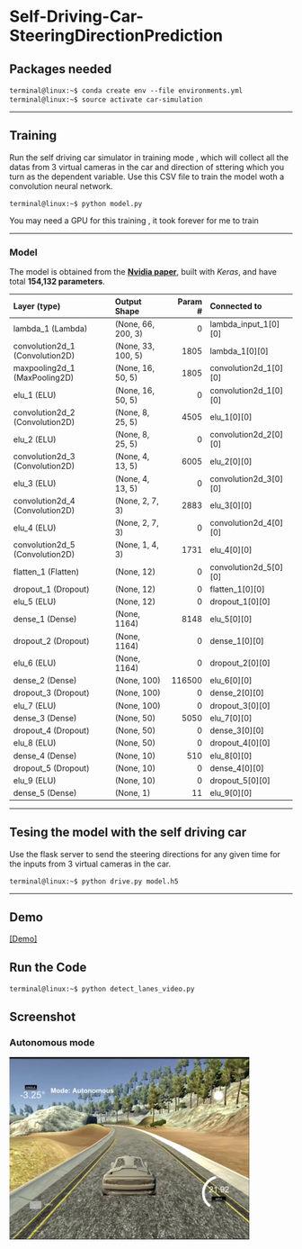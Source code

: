 # Self-Driving-Car-SteeringDirectionPrediction

## Packages needed

```console
terminal@linux:~$ conda create env --file environments.yml
terminal@linux:~$ source activate car-simulation
```
<hr>

## Training 
<p>Run the self driving car simulator in training mode , which will collect all the datas from 3 virtual cameras in the car and direction of sttering which you turn as the dependent variable. Use this CSV file to train the model woth a convolution neural network.</p>

```console
terminal@linux:~$ python model.py 
```
<p> You may need a GPU for this training , it took forever for me to train</p>



---
### Model

The model is obtained from the **[Nvidia paper](end-to-end-dl-using-px.pdf)**, built with *Keras*, and have total **154,132 parameters**. 

| Layer (type) | Output Shape | Param # | Connected to |
| :--- | :--- | ---: | :--- |
| lambda_1 (Lambda) | (None, 66, 200, 3) | 0 | lambda_input_1[0][0] |
| convolution2d_1 (Convolution2D) | (None, 33, 100, 5) | 1805 | lambda_1[0][0] |
| maxpooling2d_1 (MaxPooling2D) | (None, 16, 50, 5) | 1805 | convolution2d_1[0][0] |
| elu_1 (ELU) | (None, 16, 50, 5) | 0 | convolution2d_1[0][0] |
| convolution2d_2 (Convolution2D) |(None, 8, 25, 5) | 4505 | elu_1[0][0] |
| elu_2 (ELU) |(None, 8, 25, 5) | 0 | convolution2d_2[0][0] |
| convolution2d_3 (Convolution2D) |(None, 4, 13, 5) | 6005 | elu_2[0][0] |
| elu_3 (ELU) |(None, 4, 13, 5) | 0 | convolution2d_3[0][0] |
| convolution2d_4 (Convolution2D) |(None, 2, 7, 3) | 2883 | elu_3[0][0] |
| elu_4 (ELU) |(None, 2, 7, 3) | 0 | convolution2d_4[0][0] |
| convolution2d_5 (Convolution2D) |(None, 1, 4, 3) | 1731 | elu_4[0][0] |
| flatten_1 (Flatten) | (None, 12) | 0 | convolution2d_5[0][0] |
| dropout_1 (Dropout) | (None, 12) | 0 | flatten_1[0][0] |
| elu_5 (ELU) | (None, 12) | 0 | dropout_1[0][0] |
| dense_1 (Dense) | (None, 1164) | 8148 | elu_5[0][0] |
| dropout_2 (Dropout) | (None, 1164) | 0 | dense_1[0][0] |
| elu_6 (ELU) | (None, 1164) | 0 | dropout_2[0][0] |
| dense_2 (Dense) | (None, 100) | 116500 | elu_6[0][0] |
| dropout_3 (Dropout) | (None, 100) | 0 | dense_2[0][0] |
| elu_7 (ELU) | (None, 100) | 0 | dropout_3[0][0] |
| dense_3 (Dense) | (None, 50) | 5050 | elu_7[0][0] |
| dropout_4 (Dropout) | (None, 50) | 0 | dense_3[0][0] |
| elu_8 (ELU) | (None, 50) | 0 | dropout_4[0][0] |
| dense_4 (Dense) | (None, 10) | 510 | elu_8[0][0] |
| dropout_5 (Dropout) | (None, 10) | 0 | dense_4[0][0] |
| elu_9 (ELU) | (None, 10) | 0 | dropout_5[0][0] |
| dense_5 (Dense) | (None, 1) | 11 | elu_9[0][0] |

---


## Tesing the model with the self driving car
<p>Use the flask server to send the steering directions for any given time for the inputs from 3 virtual cameras in the car.</p>

```console
terminal@linux:~$ python drive.py model.h5
```

<hr>

## Demo
[[Demo]](https://youtu.be/-KjL1NJcgUs)


## Run the Code

```console
terminal@linux:~$ python detect_lanes_video.py
```






## Screenshot
### Autonomous mode 
![Output](img.png)


